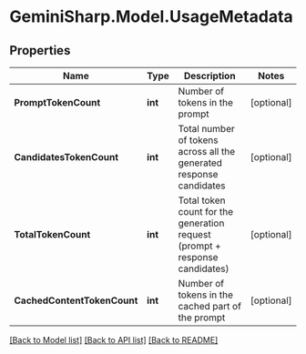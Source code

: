 # GeminiSharp.Model.UsageMetadata

## Properties

Name | Type | Description | Notes
------------ | ------------- | ------------- | -------------
**PromptTokenCount** | **int** | Number of tokens in the prompt | [optional] 
**CandidatesTokenCount** | **int** | Total number of tokens across all the generated response candidates | [optional] 
**TotalTokenCount** | **int** | Total token count for the generation request (prompt + response candidates) | [optional] 
**CachedContentTokenCount** | **int** | Number of tokens in the cached part of the prompt | [optional] 

[[Back to Model list]](../README.md#documentation-for-models) [[Back to API list]](../README.md#documentation-for-api-endpoints) [[Back to README]](../README.md)

